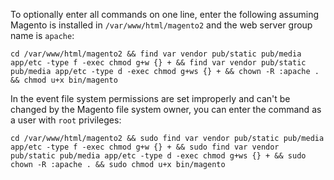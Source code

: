 To optionally enter all commands on one line, enter the following assuming Magento is installed in `/var/www/html/magento2` and the web server group name is `apache`:

	cd /var/www/html/magento2 && find var vendor pub/static pub/media app/etc -type f -exec chmod g+w {} + && find var vendor pub/static pub/media app/etc -type d -exec chmod g+ws {} + && chown -R :apache . && chmod u+x bin/magento

In the event file system permissions are set improperly and can't be changed by the Magento file system owner, you can enter the command as a user with `root` privileges:

	cd /var/www/html/magento2 && sudo find var vendor pub/static pub/media app/etc -type f -exec chmod g+w {} + && sudo find var vendor pub/static pub/media app/etc -type d -exec chmod g+ws {} + && sudo chown -R :apache . && sudo chmod u+x bin/magento

